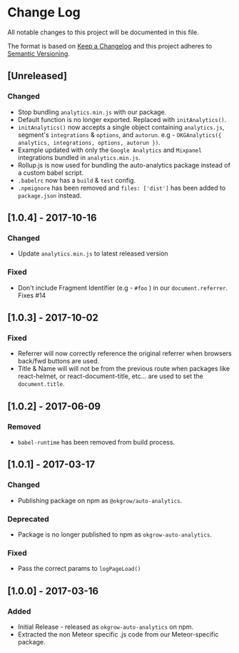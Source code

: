 # Change Log
All notable changes to this project will be documented in this file.

The format is based on [Keep a Changelog](http://keepachangelog.com/)
and this project adheres to [Semantic Versioning](http://semver.org/).

## [Unreleased]
### Changed
- Stop bundling `analytics.min.js` with our package.
- Default function is no longer exported. Replaced with `initAnalytics()`.
- `initAnalytics()` now accepts a single object containing `analytics.js`, segment's `integrations` & `options`, and `autorun`. e.g - `OKGAnalytics({ analytics, integrations, options, autorun })`.
- Example updated with only the `Google Analytics` and `Mixpanel` integrations bundled in `analytics.min.js`.
- Rollup.js is now used for bundling the auto-analytics package instead of a custom babel script.
- `.babelrc` now has a `build` & `test` config.
- `.npmignore` has been removed and `files: ['dist']` has been added to `package.json` instead.

## [1.0.4] - 2017-10-16
### Changed
- Update `analytics.min.js` to latest released version
### Fixed
- Don't include Fragment Identifier (e.g - `#foo` ) in our `document.referrer`. Fixes #14

## [1.0.3] - 2017-10-02
### Fixed
- Referrer will now correctly reference the original referrer when browsers back/fwd buttons are used.
- Title & Name will will not be from the previous route when packages like react-helmet, or react-document-title, etc... are used to set the `document.title`.

## [1.0.2] - 2017-06-09
### Removed
- `babel-runtime` has been removed from build process.

## [1.0.1] - 2017-03-17
### Changed
- Publishing package on npm as `@okgrow/auto-analytics`.

### Deprecated
- Package is no longer published to npm as `okgrow-auto-analytics`.

### Fixed
- Pass the correct params to `logPageLoad()`

## [1.0.0] - 2017-03-16
### Added
- Initial Release - released as `okgrow-auto-analytics` on npm.
- Extracted the non Meteor specific .js code from our Meteor-specific package.
